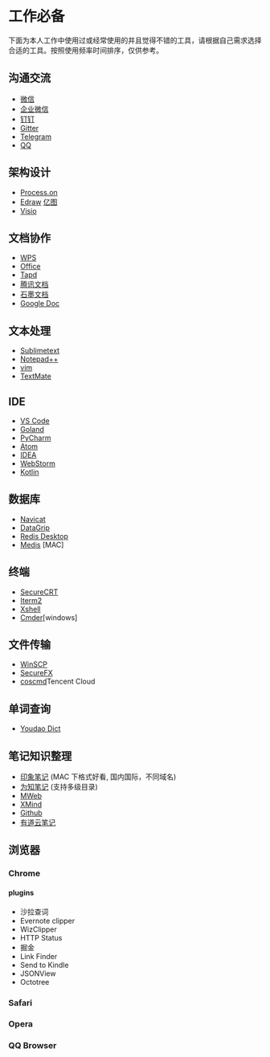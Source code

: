 # 工作必备

下面为本人工作中使用过或经常使用的并且觉得不错的工具，请根据自己需求选择合适的工具。按照使用频率时间排序，仅供参考。

## 沟通交流

- [微信](https://weixin.qq.com/)
- [企业微信](https://work.weixin.qq.com/)
- [钉钉](https://www.dingtalk.com/)
- [Gitter](https://gitter.im/)
- [Telegram](https://telegram.org/)
- [QQ](https://im.qq.com/)
  
## 架构设计

- [Process.on](https://www.processon.com/)
- [Edraw](https://www.edrawsoft.cn/) [亿图](https://www.edrawsoft.cn/)
- [Visio](https://products.office.com/zh-cn/visio/)

## 文档协作

- [WPS](https://www.wps.cn/)
- [Office](https://www.office.com/)
- [Tapd](https://www.tapd.cn/)
- [腾讯文档](https://docs.qq.com/)
- [石墨文档](https://shimo.im/welcome)
- [Google Doc](https://www.google.com/docs/about/)

## 文本处理

- [Sublimetext](https://www.sublimetext.com/)
- [Notepad++](https://notepad-plus-plus.org/)
- [vim](https://www.vim.org/)
- [TextMate](https://macromates.com/)
  
## IDE

- [VS Code](https://code.visualstudio.com/)
- [Goland](https://www.jetbrains.com/go/)
- [PyCharm](https://www.jetbrains.com/pycharm)
- [Atom](https://atom.io/)
- [IDEA](https://www.jetbrains.com/idea/)
- [WebStorm](https://www.jetbrains.com/webstorm)
- [Kotlin](https://www.kotlincn.net/)
  
## 数据库

- [Navicat](https://www.navicat.com.cn/products)
- [DataGrip](https://www.jetbrains.com/datagrip)
- [Redis Desktop](https://redisdesktop.com/)
- [Medis](http://getmedis.com/) [MAC]
  
## 终端

- [SecureCRT](https://www.vandyke.com/products/securecrt/)
- [Iterm2](https://www.iterm2.com/)
- [Xshell](https://xshell.en.softonic.com/)
- [Cmder](https://cmder.net/)[windows]
  
## 文件传输

- [WinSCP](https://winscp.net/eng/docs/lang:chs)
- [SecureFX](https://www.vandyke.com/products/securefx/)
- [coscmd](https://cloud.tencent.com/document/product/436/10976)Tencent Cloud

## 单词查询

- [Youdao Dict](https://www.youdao.com/)

## 笔记知识整理

- [印象笔记](https://www.yinxiang.com/) (MAC 下格式好看, 国内国际，不同域名)
- [为知笔记](https://www.wiz.cn/) (支持多级目录)
- [MWeb](https://zh.mweb.im/)
- [XMind](https://www.xmind.cn/)
- [Github](https://github.com/)
- [有道云笔记](http://note.youdao.com/)

## 浏览器

### Chrome

#### plugins

- 沙拉查词
- Evernote clipper
- WizClipper
- HTTP Status
- 掘金
- Link Finder
- Send to Kindle
- JSONView
- Octotree

### Safari

### Opera

### QQ Browser
